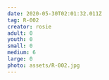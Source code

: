 ```yaml
---
date: 2020-05-30T02:01:32.011Z
tag: R-002
creator: rosie
adult: 0
youth: 0
small: 0
medium: 6
large: 0
photo: assets/R-002.jpg
---
```

